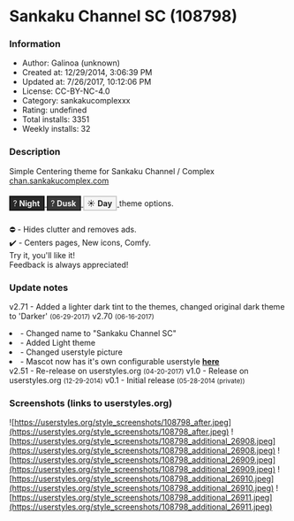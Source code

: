 # Sankaku Channel SC (108798)

### Information
- Author: Galinoa (unknown)
- Created at: 12/29/2014, 3:06:39 PM
- Updated at: 7/26/2017, 10:12:06 PM
- License: CC-BY-NC-4.0
- Category: sankakucomplexxx
- Rating: undefined
- Total installs: 3351
- Weekly installs: 32


### Description
Simple Centering theme for Sankaku Channel / Complex <a href="https://chan.sankakucomplex.com">chan.sankakucomplex.com</a>
<br>

<a href="http://i.imgur.com/pjv74OI.png" target="_blank">
<div style="border:2px solid #131313;;background:#282828;color:#F5F5F5;padding:3px 7px 3px 5px;margin:5px 0px 7px;display:inline-block;">
? <b>Night</b>
</div>
</a> 

<a href="http://i.imgur.com/hV4YkIY.png" target="_blank">
<div style="border:2px solid #1F1F1F;;background:#393939;color:#F5F5F5;padding:3px 7px 3px 5px;margin:5px 0px 7px;display:inline-block;">
? <b>Dusk</b>
</div>
</a> 

 <a href="http://i.imgur.com/gw43Kfq.png" target="_blank">
<div style="border:2px solid #CCC;background:#F5F5F5;color:#222;padding:3px 7px 3px 5px;margin:5px 0px 7px;display:inline-block;">
☀️ <b>Day</b>
</div>
</a> 
theme options.<br>
<br>
⛔️ - Hides clutter and removes ads.<br>
✔️ - Centers pages, New icons, Comfy.<br>
Try it, you'll like it!<br>
Feedback is always appreciated!

### Update notes
v2.71 - Added a lighter dark tint to the themes, changed original dark theme to 'Darker' <small>(06-29-2017)</small>
v2.70 <small>(06-16-2017)</small><li>- Changed name to "Sankaku Channel SC"</li><li>- Added Light theme</li><li>- Changed userstyle picture</li><li>- Mascot now has it's own configurable userstyle <b><a href="https://userstyles.org/styles/143763/booru-mascot" target="_blank">here</a></b></li>v2.51 - Re-release on userstyles.org <small>(04-20-2017)</small>
v1.0 - Release on userstyles.org <small>(12-29-2014)</small>
v0.1 - Initial release <small>(05-28-2014 (private))</small>

### Screenshots (links to userstyles.org)
![https://userstyles.org/style_screenshots/108798_after.jpeg](https://userstyles.org/style_screenshots/108798_after.jpeg)
![https://userstyles.org/style_screenshots/108798_additional_26908.jpeg](https://userstyles.org/style_screenshots/108798_additional_26908.jpeg)
![https://userstyles.org/style_screenshots/108798_additional_26909.jpeg](https://userstyles.org/style_screenshots/108798_additional_26909.jpeg)
![https://userstyles.org/style_screenshots/108798_additional_26910.jpeg](https://userstyles.org/style_screenshots/108798_additional_26910.jpeg)
![https://userstyles.org/style_screenshots/108798_additional_26911.jpeg](https://userstyles.org/style_screenshots/108798_additional_26911.jpeg)

